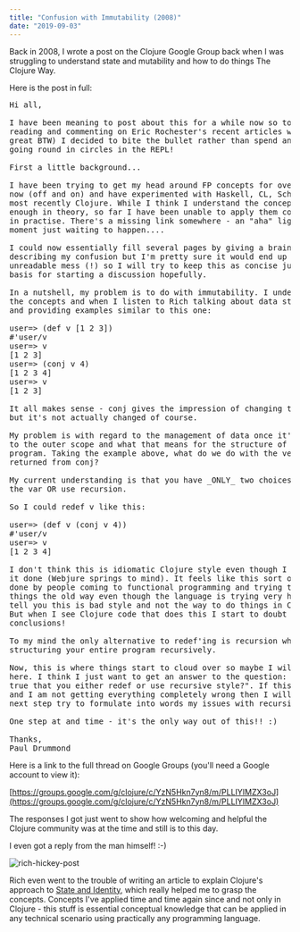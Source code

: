 ```yaml
---
title: "Confusion with Immutability (2008)"
date: "2019-09-03"
---
```


Back in 2008, I wrote a post on the Clojure Google Group back when I was
struggling to understand state and mutability and how to do things The
Clojure Way.

<!-- end -->

Here is the post in full:

<pre>
Hi all,

I have been meaning to post about this for a while now so today (after
reading and commenting on Eric Rochester's recent articles which are
great BTW) I decided to bite the bullet rather than spend another day
going round in circles in the REPL!

First a little background...

I have been trying to get my head around FP concepts for over a year
now (off and on) and have experimented with Haskell, CL, Scheme and
most recently Clojure. While I think I understand the concepts well
enough in theory, so far I have been unable to apply them confidently
in practise. There's a missing link somewhere - an "aha" light-bulb
moment just waiting to happen....

I could now essentially fill several pages by giving a brain-dump
describing my confusion but I'm pretty sure it would end up an
unreadable mess (!) so I will try to keep this as concise just as a
basis for starting a discussion hopefully.

In a nutshell, my problem is to do with immutability. I understand
the concepts and when I listen to Rich talking about data structures
and providing examples similar to this one:

user=> (def v [1 2 3])
#'user/v
user=> v
[1 2 3]
user=> (conj v 4)
[1 2 3 4]
user=> v
[1 2 3]

It all makes sense - conj gives the impression of changing the vector
but it's not actually changed of course.

My problem is with regard to the management of data once it's returned
to the outer scope and what that means for the structure of a whole
program. Taking the example above, what do we do with the vector
returned from conj?

My current understanding is that you have _ONLY_ two choices: re'def
the var OR use recursion.

So I could redef v like this:

user=> (def v (conj v 4))
#'user/v
user=> v
[1 2 3 4]

I don't think this is idiomatic Clojure style even though I have seen
it done (Webjure springs to mind). It feels like this sort of thing is
done by people coming to functional programming and trying to do
things the old way even though the language is trying very hard to
tell you this is bad style and not the way to do things in Clojure.
But when I see Clojure code that does this I start to doubt my
conclusions!

To my mind the only alternative to redef'ing is recursion which means
structuring your entire program recursively.

Now, this is where things start to cloud over so maybe I will stop
here. I think I just want to get an answer to the question: "Is it
true that you either redef or use recursive style?". If this is true
and I am not getting everything completely wrong then I will take the
next step try to formulate into words my issues with recursion!!!

One step at and time - it's the only way out of this!! :)

Thanks,
Paul Drummond
</pre>

Here is a link to the full thread on Google Groups (you'll need a Google account
to view it):

[https://groups.google.com/g/clojure/c/YzN5Hkn7yn8/m/PLLIYIMZX3oJ](https://groups.google.com/g/clojure/c/YzN5Hkn7yn8/m/PLLIYIMZX3oJ)

The responses I got just went to show how welcoming and helpful the Clojure
community was at the time and still is to this day.

I even got a reply from the man himself! :-)

![rich-hickey-post](/images/rich-hickey-post.png)

Rich even went to the trouble of writing an article to explain Clojure's
approach to [State and Identity](https://clojure.org/about/state), which really
helped me to grasp the concepts. Concepts I've applied time and time again since
and not only in Clojure - this stuff is essential conceptual knowledge that can
be applied in any technical scenario using practically any programming language.
